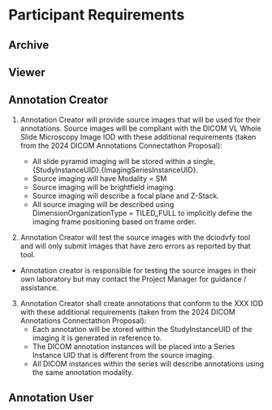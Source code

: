 # Participant Requirements

## Archive

## Viewer

## Annotation Creator

1. Annotation Creator will provide source images that will be used for their annotations. Source images will be compliant with the DICOM VL Whole Slide Microscopy Image IOD with these additional requirements (taken from the 2024 DICOM Annotations Connectathon Proposal):
   - All slide pyramid imaging will be stored within a single, {StudyInstanceUID}.{ImagingSeriesInstanceUID}.
   - Source imaging will have Modality = SM
   - Source imaging will be brightfield imaging.
   - Source imaging will describe a focal plane and Z-Stack.
   - All source imaging will be described using DimensionOrganizationType = TILED_FULL to implicitly define the imaging frame positioning based on frame order.

2. Annotation Creator will test the source images with the dciodvfy tool and will only submit images that have zero errors as reported by that tool.
 - Annotation creator is responsible for testing the source images in their own laboratory but may contact the Project Manager for guidance / assistance.

 3. Annotation Creator shall create annotations that conform to the XXX IOD with these additional requirements (taken from the 2024 DICOM Annotations Connectathon Proposal):
    - Each annotation will be stored within the StudyInstanceUID of the imaging it is generated in reference to.
    - The DICOM annotation instances will be placed into a Series Instance UID that is different from the source imaging.
    - All DICOM instances within the series will describe annotations using the same annotation modality.

## Annotation User

